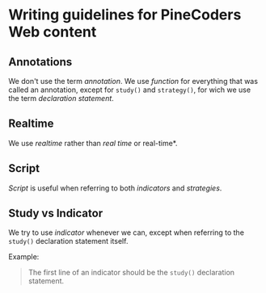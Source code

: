 # Writing guidelines for PineCoders Web content

## Annotations
We don't use the term *annotation*. We use *function* for everything that was called an annotation, except for `study()` and `strategy()`, for wich we use the term *declaration statement*.

## Realtime
We use *realtime* rather than *real time* or real-time*.
## Script
*Script* is useful when referring to both *indicators* and *strategies*.

## Study vs Indicator
We try to use *indicator* whenever we can, except when referring to the `study()` declaration statement itself.

Example:
> The first line of an indicator should be the `study()` declaration statement.


